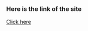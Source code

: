 ### Here is the link of the site

[Click here](https://64a170e48cd57a4692cb1d08--stately-mousse-c2c7ec.netlify.app/)
